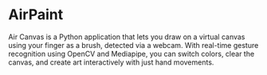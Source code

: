 # AirPaint
Air Canvas is a Python application that lets you draw on a virtual canvas using your finger as a brush, detected via a webcam. With real-time gesture recognition using OpenCV and Mediapipe, you can switch colors, clear the canvas, and create art interactively with just hand movements.
